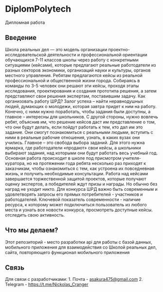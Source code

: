 # DiplomPolytech
Дипломная работа

## Введение
Школа реальных дел — это модель организации проектно-исследовательской деятельности и профессиональной ориентации обучающихся 7-11 классов школы через работу с конкретными ситуациями (кейсами), которые предлагают реальные работодатели из разных секторов экономики, организаций науки и культуры, органов местного управления. Ребятам предлагаются кейсы из реальной профессиональной и общественной жизни города. Собираясь в команды по 3-5 человек они решают эти кейсы, проходя этапы исследования, проектирования и создания прототипа решения, а затем представляют свои решения экспертам, поставившим задачу.
Как организовать работу ШРД? Залог успеха – найти неравнодушных людей, думающих о молодежи, которая завтра придет к ним на работу. Конечно, с ними нужно поработать, чтобы задания были доступны, а главное – интересны для школьников. С другой стороны, нужно вовлечь ребят, объяснив им, что решение кейсов даст им представление о том, что они будут делать, если пойдут работать к тем, кто дал им это задание. Они смогут познакомиться с реальными людьми, вступить с ними в реальные рабочие отношения, узнать, в каких вузах они учились. Главное – это свобода выбора заданий. Для этого нужна ярмарка, где работодатели «продают» свои кейсы, а школьники выбирают задания, над которыми они будут работать весь учебный год. Основная работа происходит в школе под присмотром учителя-куратора, но на протяжении года ребята несколько раз приходят к заказчикам, чтобы ознакомиться с тем, как устроена их повседневная жизнь, и получить необходимые консультации. Работа над кейсами завершается торжественной защитой проектов, которые получают оценку экспертов, а победителей ждут призы и награды. Но обычно без наград не уходит никто.
Для конкурса ШРД важно быть современным и удовлетворять запросы его прямых потребителей - участников и работодателей. Ключевой показатель современности - наличие ресурса, к которому может подключиться пользователь из любого места и узнать все новости конкурса, просмотреть доступные кейсы. отследить свою активность.

## Что мы делаем?
Этот репозиторий - место разработки api для работы с базой данных, мобильного приложения для взаимодействия со Школой реальных дел, сайта, повторяющего функционал мобильного приложения

## Связь
Для связи с разработчиками:
	1. Почта - asakura475@gmail.com
	2. Telegram - https://t.me/Nickolas_Cranger
